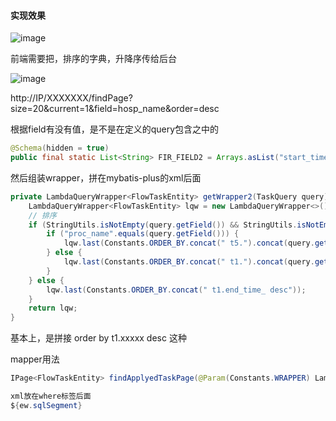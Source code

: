 #### 实现效果

![image](https://user-images.githubusercontent.com/97614802/199190370-a6a2e97f-80b2-4c37-bde0-c9fb9366dd37.png)

前端需要把，排序的字典，升降序传给后台

![image](https://user-images.githubusercontent.com/97614802/199190172-d80e7803-935e-4ee8-9dba-9d347d6f9738.png)

http://IP/XXXXXXX/findPage?size=20&current=1&field=hosp_name&order=desc

根据field有没有值，是不是在定义的query包含之中的

```java
@Schema(hidden = true)
public final static List<String> FIR_FIELD2 = Arrays.asList("start_time_", "end_time_", "proc_name");
```

然后组装wrapper，拼在mybatis-plus的xml后面

```java
private LambdaQueryWrapper<FlowTaskEntity> getWrapper2(TaskQuery query) {
    LambdaQueryWrapper<FlowTaskEntity> lqw = new LambdaQueryWrapper<>();
    // 排序
    if (StringUtils.isNotEmpty(query.getField()) && StringUtils.isNotEmpty(query.getOrder()) && TaskQuery.FIR_FIELD2.contains(query.getField())) {
        if ("proc_name".equals(query.getField())) {
            lqw.last(Constants.ORDER_BY.concat(" t5.").concat(query.getField()).concat(" ").concat(query.getOrder()));
        } else {
            lqw.last(Constants.ORDER_BY.concat(" t1.").concat(query.getField()).concat(" ").concat(query.getOrder()));
        }
    } else {
        lqw.last(Constants.ORDER_BY.concat(" t1.end_time_ desc"));
    }
    return lqw;
}
```

基本上，是拼接 order by t1.xxxxx desc 这种

mapper用法

```java
IPage<FlowTaskEntity> findApplyedTaskPage(@Param(Constants.WRAPPER) LambdaQueryWrapper<FlowTaskEntity> lambdaQueryWrapper);

xml放在where标签后面
${ew.sqlSegment}
```





